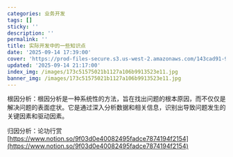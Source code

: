 ```yaml
---
categories: 业务开发
tags: []
sticky: ''
description: ''
permalink: ''
title: 实际开发中的一些知识点
date: '2025-09-14 17:39:00'
cover: 'https://prod-files-secure.s3.us-west-2.amazonaws.com/143cad91-961b-48b0-82dc-78fbb6eb5abe/83bc1247-7eab-4886-bdcb-1ffb1bb8be2b/%E8%90%A9%E6%A3%AE%E3%81%98%E3%81%82_2199289_cover.jpg?X-Amz-Algorithm=AWS4-HMAC-SHA256&X-Amz-Content-Sha256=UNSIGNED-PAYLOAD&X-Amz-Credential=ASIAZI2LB466ZE5DCK7B%2F20250919%2Fus-west-2%2Fs3%2Faws4_request&X-Amz-Date=20250919T070049Z&X-Amz-Expires=3600&X-Amz-Security-Token=IQoJb3JpZ2luX2VjEFUaCXVzLXdlc3QtMiJHMEUCIQCa514yzjJuF17DHCLGZTYnB87no6ZUh9n8lCiqNdsukAIgTnkOE27zqbDSCv2zZtWgUzqkKyANJlOX1UUO%2BqNZjVYqiAQIzv%2F%2F%2F%2F%2F%2F%2F%2F%2F%2FARAAGgw2Mzc0MjMxODM4MDUiDAB%2FAqSRUEQDlUagzircAyjmidyCnv9g2HeOcAyaBYsmzUdHck2%2FH0SehEVcwyT28BVxKcHsHl3IsWKqa6ofZH3Q%2FyMrmgy%2FqvB%2B35H8frzICPz8vtr%2Bh4fWJue8tM%2BdCc5SnNqpixL8MJaxjZTOdtEF%2F7duc49bLQfEF3nzojJDX%2BvuF89c52Y31Ysn9lh3%2B2uBRbvQTmtUAJI%2BLW6WuFYZP6GvQDdR2e28tvm3DXQwF4Sn%2FnKr9aSTXJcs3bum3IpWzWSDE2EzinUTNz1nPnRoi6Ojdx4X%2B4WXGqDJAWxi6mMBEq7MS2pYtrxrxvjRcz0czZfhQovMK7%2Bn5W0qbGVCsQ0fJZX%2FHhQJrOLNNZoELRlWs2qNM7txYAtdpY7pFw%2BKd1h2SB5Q8Nd7Zxd7F4bk4Ea2ztmgs%2BX8q%2FMWsAOt3gdPpFL7mCIhcT%2FE%2BUPkdnk4HFq4dYUB7Hq%2BU2Kr6kLqv3QzTHi5KkI18F4TpUKbPOejMe1lc%2FE1KKYGTS2KINFy4YOpSy2ADRi09gCWz5uPFFw1%2FJbn8LJWVY6%2FpLlJt6V49sZlyRXsF7o4xGtSA9Wt427xOj%2FbCw8SvcvlyOqYRH8LCNp4RFQGTOl1Dd5XfzSXJbEuzfPef5SBGpYMzTzJ0aWJpQx4br6MMLjBs8YGOqUBwdE%2Fnf3j4mnlKNzgLMmJyvMxgcgbb2D%2B1MC2IdaUV8EeNeEV8lbdbi0BRltI%2FT8LZnvUfUMfhgtZ9Rjril5qR7xmkl16KvZKrojd0wj1ss3EdUzJ2ZjIzCRvOneSK5ZKyfusCUNS1MytNzRXxIdtFNPeQkTu2825iGgqU51ZouDUD2zGxc%2F2SBRjNmN7Rz0xFvjrZib5Y8yYOxn1eESDNRmau92C&X-Amz-Signature=fbe35cbf4991b5f43dbf2075921ed652a84368d4d1451eea8bbe996b1a3c88b6&X-Amz-SignedHeaders=host&x-amz-checksum-mode=ENABLED&x-id=GetObject'
updated: '2025-09-14 21:17:00'
index_img: /images/173c51575021b1127a106b9913523e11.jpg
banner_img: /images/173c51575021b1127a106b9913523e11.jpg
---
```


根因分析：根因分析是一种系统性的方法，旨在找出问题的根本原因，而不仅仅是解决问题的表面症状。它是通过深入分析数据和相关信息，识别出导致问题发生的关键因素和驱动因素。


归因分析：论功行赏[https://www.notion.so/9f03d0e40082495fadce7874194f2154](https://www.notion.so/9f03d0e40082495fadce7874194f2154)

